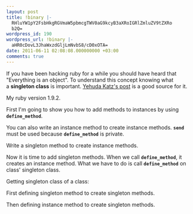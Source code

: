 ```yaml
---
layout: post
title: !binary |-
  RHluYW1pY2FsbHkgRGVmaW5pbmcgTWV0aG9kcyB3aXRoIGRlZmluZV9tZXRo
  b2Q=
wordpress_id: 190
wordpress_url: !binary |-
  aHR0cDovL3JhaWxzdGljLmNvbS8/cD0xOTA=
date: 2011-06-11 02:08:08.000000000 +03:00
comments: true
---
```

If you have been hacking ruby for a while you should have heard that "Everything is an object". To understand this concept knowing what a <strong>singleton class</strong> is important. <a href="http://yehudakatz.com/2009/11/15/metaprogramming-in-ruby-its-all-about-the-self/" target="_blank">Yehuda Katz's post</a> is a good source for it.

My ruby version 1.9.2.

<script src="https://gist.github.com/1009449.js?file=ruby_version.bash"></script>

First I'm going to show you how to add methods to instances by using <code><strong>define_method</strong></code>.

<script src="https://gist.github.com/1009449.js?file=add_instance_methods.rb"></script>

You can also write an instance method to create instance methods. <code><strong>send</strong></code> must be used because <code><strong>define_method</strong></code> is private.

<script src="https://gist.github.com/1009449.js?file=add_instance_methods_by_instance_method.rb"></script>

Write a singleton method to create instance methods.

<script src="https://gist.github.com/1009449.js?file=add_instance_methods_by_singleton_method.rb"></script>

Now it is time to add singleton methods. When we call <code><strong>define_method</strong></code>, it creates an instance method. What we have to do is call <code><strong>define_method</strong></code> on class' singleton class.

Getting singleton class of a class:

<script src="https://gist.github.com/1009449.js?file=get_singleton_class.rb"></script>

First defining singleton method to create singleton methods.

<script src="https://gist.github.com/1009449.js?file=add_singleton_methods_by_singleton_method.rb"></script>

Then defining instance method to create singleton methods.

<script src="https://gist.github.com/1009449.js?file=add_singleton_methods_by_instance_method.rb"></script>
